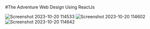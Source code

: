 #The Adventure Web Design Using ReactJs

![Screenshot 2023-10-20 114533](https://github.com/Vyankatesh-2108/The_Adventure_Web_Design_ReactJs/assets/69151188/6ad77c92-a886-428a-b70a-380d55f4874e)
![Screenshot 2023-10-20 114602](https://github.com/Vyankatesh-2108/The_Adventure_Web_Design_ReactJs/assets/69151188/3030cfd7-2644-476d-91a6-44308a94a5ec)
![Screenshot 2023-10-20 114642](https://github.com/Vyankatesh-2108/The_Adventure_Web_Design_ReactJs/assets/69151188/4f6e345f-dcd1-42a7-9db1-3e48c1e7f28a)
